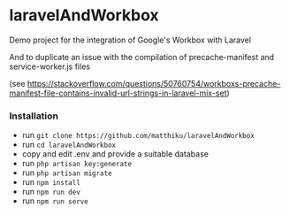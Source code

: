 # laravelAndWorkbox
Demo project for the integration of Google's Workbox with Laravel 

And to 
duplicate an issue with the compilation of precache-manifest and service-worker.js files

(see https://stackoverflow.com/questions/50760754/workboxs-precache-manifest-file-contains-invalid-url-strings-in-laravel-mix-set)

### Installation
- run `git clone https://github.com/matthiku/laravelAndWorkbox`
- run `cd laravelAndWorkbox`
- copy and edit .env and provide a suitable database
- run `php artisan key:generate`
- run `php artisan migrate`
- run `npm install`
- run `npm run dev`
- run `npm run serve`
